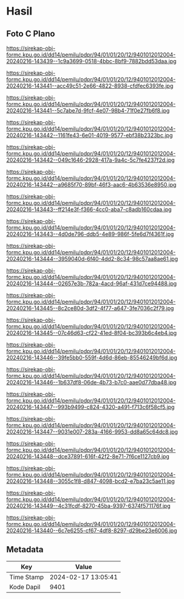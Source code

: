 # Hasil

## Foto C Plano

https://sirekap-obj-formc.kpu.go.id/dd14/pemilu/pdpr/94/01/01/20/12/9401012012004-20240216-143439--1c9a3699-0518-4bbc-8bf9-7882bdd53daa.jpg

https://sirekap-obj-formc.kpu.go.id/dd14/pemilu/pdpr/94/01/01/20/12/9401012012004-20240216-143441--acc49c51-2e66-4822-8938-cfdfec6393fe.jpg

https://sirekap-obj-formc.kpu.go.id/dd14/pemilu/pdpr/94/01/01/20/12/9401012012004-20240216-143441--5c7abe7d-9fcf-4e07-98b4-71f0e27fb6f8.jpg

https://sirekap-obj-formc.kpu.go.id/dd14/pemilu/pdpr/94/01/01/20/12/9401012012004-20240216-143442--1161fe43-6e01-4019-9577-ebf38b2323bc.jpg

https://sirekap-obj-formc.kpu.go.id/dd14/pemilu/pdpr/94/01/01/20/12/9401012012004-20240216-143442--049c1646-2928-417a-9a4c-5c7fe4237f2d.jpg

https://sirekap-obj-formc.kpu.go.id/dd14/pemilu/pdpr/94/01/01/20/12/9401012012004-20240216-143442--a9685f70-89bf-46f3-aac6-4b63536e8950.jpg

https://sirekap-obj-formc.kpu.go.id/dd14/pemilu/pdpr/94/01/01/20/12/9401012012004-20240216-143443--ff214e3f-f366-4cc0-aba7-c8adb160cdaa.jpg

https://sirekap-obj-formc.kpu.go.id/dd14/pemilu/pdpr/94/01/01/20/12/9401012012004-20240216-143443--4d0de796-ddb5-4e89-986f-5fe6d7f4361f.jpg

https://sirekap-obj-formc.kpu.go.id/dd14/pemilu/pdpr/94/01/01/20/12/9401012012004-20240216-143444--3959040d-6f40-4dd2-8c34-98c57aa8ae61.jpg

https://sirekap-obj-formc.kpu.go.id/dd14/pemilu/pdpr/94/01/01/20/12/9401012012004-20240216-143444--02657e3b-782a-4acd-96af-431d7ce94488.jpg

https://sirekap-obj-formc.kpu.go.id/dd14/pemilu/pdpr/94/01/01/20/12/9401012012004-20240216-143445--8c2ce80d-3df2-4f77-a647-3fe7036c2f79.jpg

https://sirekap-obj-formc.kpu.go.id/dd14/pemilu/pdpr/94/01/01/20/12/9401012012004-20240216-143445--07c46d63-cf22-41ed-8f04-bc393b6c4eb4.jpg

https://sirekap-obj-formc.kpu.go.id/dd14/pemilu/pdpr/94/01/01/20/12/9401012012004-20240216-143446--39fe5bb0-559f-4d6d-86eb-85546249bf6d.jpg

https://sirekap-obj-formc.kpu.go.id/dd14/pemilu/pdpr/94/01/01/20/12/9401012012004-20240216-143446--1b637df8-06de-4b73-b7c0-aae0d77dba48.jpg

https://sirekap-obj-formc.kpu.go.id/dd14/pemilu/pdpr/94/01/01/20/12/9401012012004-20240216-143447--993b9499-c824-4320-a491-f713c6f58cf5.jpg

https://sirekap-obj-formc.kpu.go.id/dd14/pemilu/pdpr/94/01/01/20/12/9401012012004-20240216-143447--9031e007-283a-4166-9953-dd8a65c64dc8.jpg

https://sirekap-obj-formc.kpu.go.id/dd14/pemilu/pdpr/94/01/01/20/12/9401012012004-20240216-143448--dce37891-616f-42f2-8e71-7f6ce1127cb9.jpg

https://sirekap-obj-formc.kpu.go.id/dd14/pemilu/pdpr/94/01/01/20/12/9401012012004-20240216-143448--3055c1f8-d847-4098-bcd2-e7ba23c5ae11.jpg

https://sirekap-obj-formc.kpu.go.id/dd14/pemilu/pdpr/94/01/01/20/12/9401012012004-20240216-143449--4c31fcdf-8270-45ba-9397-6374f571176f.jpg

https://sirekap-obj-formc.kpu.go.id/dd14/pemilu/pdpr/94/01/01/20/12/9401012012004-20240216-143440--6c7e6255-cf67-4df8-8297-d29be23e6006.jpg


## Metadata

| Key        | Value               |
| ---------- | ------------------- |
| Time Stamp | 2024-02-17 13:05:41 |
| Kode Dapil | 9401                |



